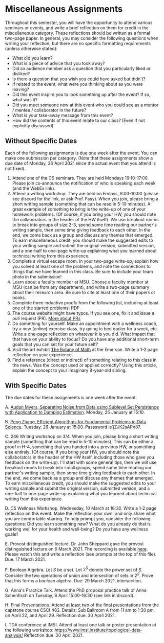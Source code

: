 # Miscellaneous Assignments

Throughout this semester, you will have the opportunity to attend various seminars or events, and write a brief reflection on them for credit in the miscellaneous category. These reflections should be written as a formal two-page paper. In general, you may consider the following questions when writing your reflection, but there are no specific formatting requirements (unless otherwise stated):

* What did you learn?
* What is a piece of advice that you took away?
* Did an audience member ask a question that you particularly liked or disliked?
* Is there a question that you wish you could have asked but didn't?
* If related to the event, what were you thinking about as you were leaving?
* Did this event inspire you to look something up after the event? If so, what was it?
* Did you meet someone new at this event who you could see as a mentor / mentee / collaborator in the future?
* What is your take-away message from this event?
* How did the contents of this event relate to our class? (Even if not explicitly discussed).

## Without Specific Dates

Each of the following assignments is due one week after the event.  You can make
one submission per category.  (Note that these assignments show a due date of
Monday, 26 April 2021 since the actual event that you attend is not fixed).

1. Attend one of the CS seminars. They are held Mondays 16:10-17:00.  Please
   join cs-announce the notification of who is speaking each week (and the WebEx
   link).
2. Attend a writing workshop.  They are held on Fridays, 9:00-10:00 (please see
   discord for the link, or ask Prof. Fasy).  When you join, please bring a
   short writing sample (something that can be read in 5-10 minutes).  A great
   example of something to bring is the write-up of one of your homework
   problems.  (Of course, if you bring your HW, you should note the
   collaborators in the header of the HW itself). We use breakout rooms to break
   into groups of size 2-3, spend some time reading our partner's writing
   sample, then some time giving feedback to each other.  In the end, we come
   back as a group and discuss any themes that emerged.  To earn miscellaneous
   credit, you should make the suggested edits to your writing sample and submit
   the original version, submitted version, and a one-half to one-page write-up
   explaining what you learned about technical writing from this experience.
3. Complete a virtual escape room.  In your two-page write-up, explain how you solved at
   least one of the problems, and note the connections to things that we have
   learned in this class.  Be sure to include your team photo in the submission!
4. Learn about a faculty member at MSU.  Choose a faculty member at MSU (can be
   from any department), and write a two-page summary about their research area.
   Be sure to cite at least one of their papers or books.
5. Complete three inductive proofs from the following list, including at least
   one of the starred problems:
   [PDF](https://www.math.waikato.ac.nz/~hawthorn/MATH102/InductionProblems.pdf)
6. The course website might have typos.  If you see one, fix it and issue a pull
   request (PR). [More about
   PRs](https://www.atlassian.com/git/tutorials/making-a-pull-request)
7. Do something for yourself. Make an appointment with a wellness coach, try a
   new (online) exercise class, try going to bed earlier for a week, etc. Write
   a one-page reflection on whatever it is you did. What
   impact that that have on your ability to focus?  Do you have any additional
   short-term goals that you can set for your future self?
8. Visit the art exhibit
   [The Botany of Math](http://www.theemerson.org/events/exhibit-mathre/)
   at the Emerson.  Write a 1-2 page reflection on your experience.
9. Find a reference (direct or indirect) of something relating to this class in
   the news.  Was the concept used or applied correctly?  Using this article,
   explain the concept to your imaginary 8-year-old sibling.

## With Specific Dates

The due dates for these assignments is one week after the event.

A. [Audun Myers, Separating Noise from Data using Sublevel Set Persistence with Application to Damping Estimation](https://zoom.us/j/97989984180?pwd=MVExY1JzQ1N3S0RJZ3pTRnc4MWlkUT09).  Monday, 25 January at 15:10.

B. [Peng Zhang, Efficient Algorithms for Fundamental Problems in Data
Science](https://montana.webex.com/montana/j.php?MTID=m16141ab25b6a846dc83b104c6ff50c2b).
Tuesday, 26 January at 15:00.  Passsword is`jZJK2sAPn87.

C. 246 Writing workshop on 3/4. When you join, please bring a short writing
sample (something that can be read in 5-10 minutes).  This can be either a proof
in H-4, something that you handed into a previous HW, or something else
entirely. (Of course, if you bring your HW, you should note the collaborators in
the header of the HW itself, including those who gave you feedback on the
write-up). I'll start with some general tips, then we will use breakout rooms to
break into small groups, spend some time reading our partner's writing
sample, then some time giving feedback to each other.  In the end, we come back
as a group and discuss any themes that emerged.  To earn miscellaneous credit,
you should make the suggested edits to your writing sample and submit the
original version, submitted version, and a one-half to one-page write-up
explaining what you learned about technical writing from this experience.

D. CS Wellness Workshop.  Wednesday, 10 March at 16:30.  Write a 1-2 page
reflection on this event. Make the reflection your own, and only share what you
are comfortable sharing.  To help prompt you, consider the following questions:
Did you learn something new?  What do you already do that is working well for
your health and well-being? Do you have any wellness goals?

E. Provost distinguished lecture.  Dr. John Sheppard gave the provost
distinguished lecture on 9 March 2021.  The recording is available
[here](https://www.montana.edu/pdl/).  Please watch this and write a reflection
(see prompts at the top of this file).  Due: 17 March 2021.

F. Boolean Algebra.  Let $S$ be a set.  Let $2^S$ denote the power set of $S$.  Consider the two operations of union and intersection of sets in $2^S$.  Prove that this forms a boolean algebra.  Due: 29 March 2021.
intersection.

G. Anna's Practice Talk.  Attend the PhD proposal practice talk of Anna
Schenfisch on Tuesday, 6 April 15:00-16:30 (see link in discord).

H. Final Presentations. Attend at least two of the final presentations from the
capstone course CSCI 483. Details: Sub Ballroom A from 11 am to 1:30 pm on April 22, and April 29. Reflection due: 30 April 2021. 

I. TDA conference at IMSI. Attend at least one talk or poster presentation at
the following workshop: https://www.imsi.institute/topological-data-analysis/
Reflection due: 30 April 2021.
